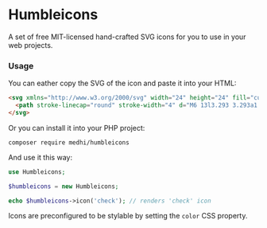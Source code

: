 # Humbleicons

A set of free MIT-licensed hand-crafted SVG icons for you to use in your web projects.

### Usage

You can eather copy the SVG of the icon and paste it into your HTML:

```html
<svg xmlns="http://www.w3.org/2000/svg" width="24" height="24" fill="currentColor" viewBox="0 0 24 24">
  <path stroke-linecap="round" stroke-width="4" d="M6 13l3.293 3.293a1 1 0 001.414 0L19 8"/>
</svg>
```

Or you can install it into your PHP project:

```
composer require medhi/humbleicons
```

And use it this way:

```php
use Humbleicons;

$humbleicons = new Humbleicons;

echo $humbleicons->icon('check'); // renders 'check' icon
```

Icons are preconfigured to be stylable by setting the `color` CSS property.